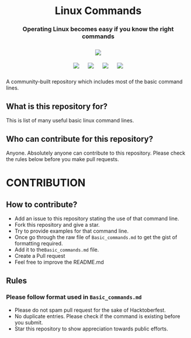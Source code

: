 <h1 align="center">Linux Commands</h1>
<h3 align="center">Operating Linux becomes easy if you know the right commands</h3>

<p align="center">
<img style="padding:10px;" src="https://img.shields.io/badge/Open%20Source-💕%20-9cf?style=for-the-badge"><br>
<img style="padding:10px;" src="https://img.shields.io/github/contributors/Amit00790/Linux-Commands?style=flat-square">
<img style="padding:10px;" src="https://img.shields.io/github/forks/Amit00790/Linux-Commands?label=Forks&style=flat-square">
<img style="padding:10px;" src="https://img.shields.io/github/stars/Amit00790/Linux-Commands?style=flat-square">
<img style="padding:10px;" src="https://img.shields.io/github/license/Amit00790/Linux-Commands?style=flat-square">



A community-built repository which includes most of the basic command lines.

</p>

## What is this repository for?

This is list of many useful basic linux command lines.

## Who can contribute for this repository?

Anyone. Absolutely anyone can contribute to this repository. Please check the rules below before you make pull requests.

# CONTRIBUTION

## How to contribute?

- Add an issue to this repository stating the use of that command line.
- Fork this repository and give a star.
- Try to provide examples for that command line.
- Once go through the raw file of `Basic_commands.md` to get the gist of formatting required.
- Add it to the`Basic_commands.md` file.
- Create a Pull request
- Feel free to improve the README.md

## Rules
### Please follow format used in `Basic_commands.md`
- Please do not spam pull request for the sake of Hacktoberfest.
- No duplicate entries. Please check if the command is existing before you submit.
- Star this repository to show appreciation towards public efforts.
